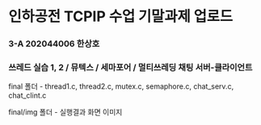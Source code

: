 # 인하공전 TCPIP 수업 기말과제 업로드
### 3-A 202044006 한상호
### 쓰레드 실습 1, 2 / 뮤텍스 / 세마포어 / 멀티쓰레딩 채팅 서버-클라이언트
<p> 
  final 폴더 - thread1.c, thread2.c, mutex.c, semaphore.c, chat_serv.c, chat_clint.c
</p>

<p>
  final/img 폴더 - 실행결과 화면 이미지
</p>

<p>
  <img src="/final/img/thread1.png"  width="700" height="370">
</p>
